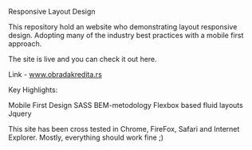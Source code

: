
Responsive Layout Design

This repository hold an website who demonstrating layout responsive design. Adopting many of the industry best practices with a mobile first approach.

The site is live and you can check it out here.

Link - www.obradakredita.rs


Key Highlights: 

Mobile First Design
SASS 
BEM-metodology
Flexbox based fluid layouts
Jquery

This site has been cross tested in Chrome, FireFox, Safari and Internet Explorer.
Mostly, everything should work fine ;)

